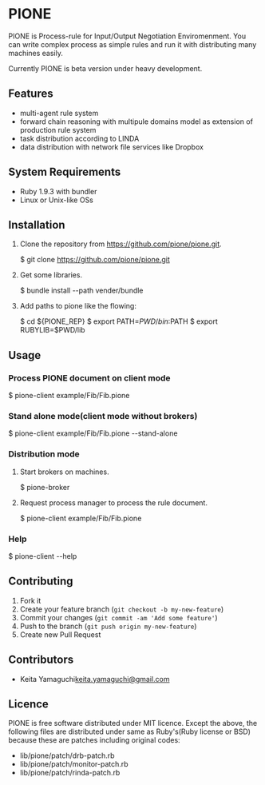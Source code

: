 # PIONE

PIONE is Process-rule for Input/Output Negotiation Enviromenment. You can write
complex process as simple rules and run it with distributing many machines easily.

Currently PIONE is beta version under heavy development.

## Features

* multi-agent rule system
* forward chain reasoning with multipule domains model as extension of production rule system
* task distribution according to LINDA
* data distribution with network file services like Dropbox

## System Requirements

* Ruby 1.9.3 with bundler
* Linux or Unix-like OSs

## Installation

1. Clone the repository from https://github.com/pione/pione.git.

   $ git clone https://github.com/pione/pione.git

2. Get some libraries.

   $ bundle install --path vender/bundle

3. Add paths to pione like the flowing:

   $ cd ${PIONE_REP}
   $ export PATH=$PWD/bin:$PATH
   $ export RUBYLIB=$PWD/lib

## Usage

### Process PIONE document on client mode

   $ pione-client example/Fib/Fib.pione

### Stand alone mode(client mode without brokers)

   $ pione-client example/Fib/Fib.pione --stand-alone

### Distribution mode

1. Start brokers on machines.

   $ pione-broker

2. Request process manager to process the rule document.

   $ pione-client example/Fib/Fib.pione

### Help

   $ pione-client --help

## Contributing

1. Fork it
2. Create your feature branch (`git checkout -b my-new-feature`)
3. Commit your changes (`git commit -am 'Add some feature'`)
4. Push to the branch (`git push origin my-new-feature`)
5. Create new Pull Request

## Contributors

* Keita Yamaguchi<keita.yamaguchi@gmail.com>

## Licence

PIONE is free software distributed under MIT licence. Except the above, the
following files are distributed under same as Ruby's(Ruby license or BSD)
because these are patches including original codes:

* lib/pione/patch/drb-patch.rb
* lib/pione/patch/monitor-patch.rb
* lib/pione/patch/rinda-patch.rb

